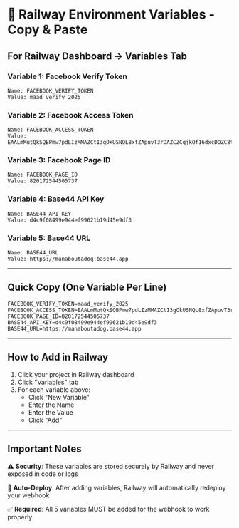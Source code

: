 # 🔑 Railway Environment Variables - Copy & Paste

## For Railway Dashboard → Variables Tab

### Variable 1: Facebook Verify Token
```
Name: FACEBOOK_VERIFY_TOKEN
Value: maad_verify_2025
```

### Variable 2: Facebook Access Token
```
Name: FACEBOOK_ACCESS_TOKEN
Value: EAALmMutQkSQBPmw7pdLIzMMAZCtI3gOkUSNQL8xfZApuvT3rDAZCZCqjkOf16dxcDOZC8twaqRTu0rhlQI99B47c75PA9yO34hZCi4psOthLP8KN7hEmUeJTZB6wSujpAxgixUT0uKsp3OcaCQksVCzMFMNnG0soKVFhdFYOfZBKL3ZCtIYtxyebZCZAumbFAV6TbZA6YwIqA2U0MVo8PLq4bwuoEywm4jJXZCy7AycZBdFgZDZD
```

### Variable 3: Facebook Page ID
```
Name: FACEBOOK_PAGE_ID
Value: 820172544505737
```

### Variable 4: Base44 API Key
```
Name: BASE44_API_KEY
Value: d4c9f08499e944ef99621b19d45e9df3
```

### Variable 5: Base44 URL
```
Name: BASE44_URL
Value: https://manaboutadog.base44.app
```

---

## Quick Copy (One Variable Per Line)

```env
FACEBOOK_VERIFY_TOKEN=maad_verify_2025
FACEBOOK_ACCESS_TOKEN=EAALmMutQkSQBPmw7pdLIzMMAZCtI3gOkUSNQL8xfZApuvT3rDAZCZCqjkOf16dxcDOZC8twaqRTu0rhlQI99B47c75PA9yO34hZCi4psOthLP8KN7hEmUeJTZB6wSujpAxgixUT0uKsp3OcaCQksVCzMFMNnG0soKVFhdFYOfZBKL3ZCtIYtxyebZCZAumbFAV6TbZA6YwIqA2U0MVo8PLq4bwuoEywm4jJXZCy7AycZBdFgZDZD
FACEBOOK_PAGE_ID=820172544505737
BASE44_API_KEY=d4c9f08499e944ef99621b19d45e9df3
BASE44_URL=https://manaboutadog.base44.app
```

---

## How to Add in Railway

1. Click your project in Railway dashboard
2. Click "Variables" tab
3. For each variable above:
   - Click "New Variable"
   - Enter the Name
   - Enter the Value
   - Click "Add"

---

## Important Notes

⚠️ **Security**: These variables are stored securely by Railway and never exposed in code or logs

🔄 **Auto-Deploy**: After adding variables, Railway will automatically redeploy your webhook

✅ **Required**: All 5 variables MUST be added for the webhook to work properly
